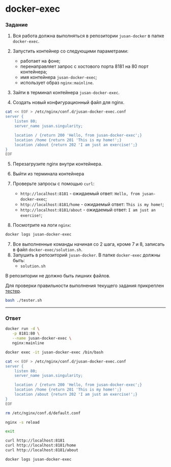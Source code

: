 # docker-exec

### Задание

1. Вся работа должна выполняться в репозитории `jusan-docker` в папке `docker-exec`.
2. Запустить контейнер со следующими параметрами:

   - работает на фоне;
   - перенаправляет запрос с хостового порта 8181 на 80 порт контейнера;
   - имя контейнера `jusan-docker-exec`;
   - использует образ `nginx:mainline`.

3. Зайти в терминал контейнера `jusan-docker-exec`.
4. Создать новый конфигурационный файл для nginx.

```bash
cat << EOF > /etc/nginx/conf.d/jusan-docker-exec.conf
server {
    listen 80;
    server_name jusan.singularity;

    location / {return 200 'Hello, from jusan-docker-exec';}
    location /home {return 201 'This is my home!';}
    location /about {return 202 'I am just an exercise!';}
}
EOF
```

5. Перезагрузите nginx внутри контейнера.
6. Выйти из терминала контейнера
7. Проверьте запросы с помощью `curl`:

   - `http://localhost:8181` - ожидаемый ответ: `Hello, from jusan-docker-exec`;
   - `http://localhost:8181/home` - ожидаемый ответ: `This is my home!`;
   - `http://localhost:8181/about` - ожидаемый ответ: `I am just an exercise!`;

8. Посмотрите на логи `nginx`:

```bash
docker logs jusan-docker-exec
```

7. Все выполненные команды начиная со 2 шага, кроме 7 и 8, записать в файл `docker-exec/solution.sh`.
8. Запушить в репозиторий `jusan-docker`. В папке `docker-exec` должны быть:
   - `solution.sh`

В репозитории не должно быть лишних файлов.

Для проверки правильности выполнения текущего задания прикреплен [тестер][tester].

```bash
bash ./tester.sh
```

[tester]: https://stepik.org/media/attachments/lesson/691221/tester-docker-exec.sh

---

### Ответ

```bash
docker run -d \
   -p 8181:80 \
   --name jusan-docker-exec \
   nginx:mainline

docker exec -it jusan-docker-exec /bin/bash

cat << EOF > /etc/nginx/conf.d/jusan-docker-exec.conf
server {
    listen 80;
    server_name jusan.singularity;

    location / {return 200 'Hello, from jusan-docker-exec';}
    location /home {return 201 'This is my home!';}
    location /about {return 202 'I am just an exercise!';}
}
EOF

rm /etc/nginx/conf.d/default.conf

nginx -s reload

exit

curl http://localhost:8181
curl http://localhost:8181/home
curl http://localhost:8181/about

docker logs jusan-docker-exec
```